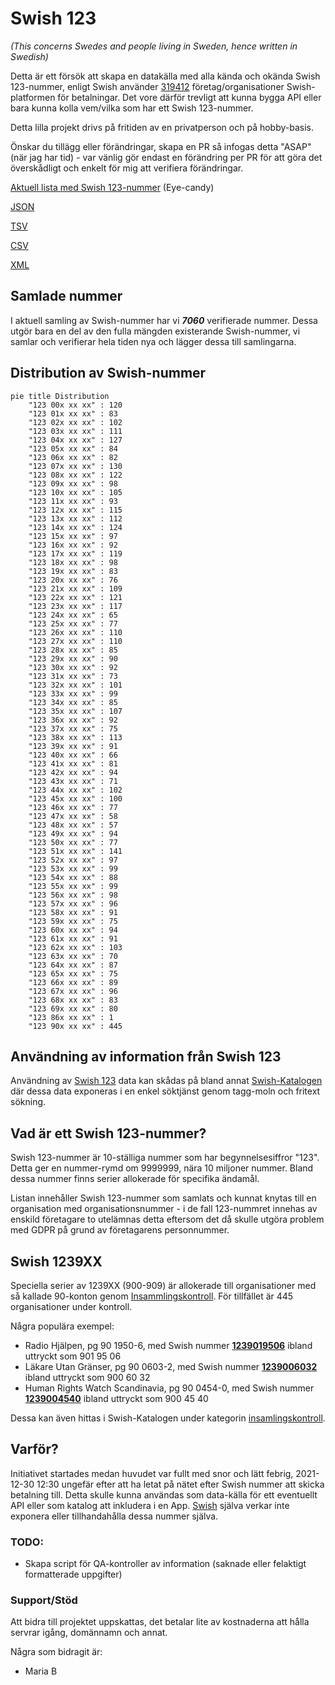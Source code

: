# Swish 123

*(This concerns Swedes and people living in Sweden, hence written in Swedish)*

Detta är ett försök att skapa en datakälla med alla kända och okända Swish 123-nummer, enligt Swish använder [319412](https://www.swish.nu/about-swish#Swish_in_numbers) företag/organisationer Swish-platformen för betalningar. Det vore därför trevligt att kunna bygga API eller bara kunna kolla vem/vilka som har ett Swish 123-nummer.

Detta lilla projekt drivs på fritiden av en privatperson och på hobby-basis.

Önskar du tillägg eller förändringar, skapa en PR så infogas detta "ASAP" (när jag har tid) - var vänlig gör endast en förändring per PR för att göra det överskådligt och enkelt för mig att verifiera förändringar.



[Aktuell lista med Swish 123-nummer](https://github.com/cisene/swish-123/blob/master/swish-123.md) (Eye-candy)

[JSON](https://github.com/cisene/swish-123/blob/master/json/swish-123-datasource.json)

[TSV](https://github.com/cisene/swish-123/blob/master/text/swish-123-datasource.tsv)

[CSV](https://github.com/cisene/swish-123/blob/master/text/swish-123-datasource.csv)

[XML](https://github.com/cisene/swish-123/blob/master/xml-data/swish-123-datasource.xml)



## Samlade nummer

I aktuell samling av Swish-nummer har vi ***7060*** verifierade nummer. Dessa utgör bara en del av den fulla mängden existerande Swish-nummer, vi samlar och verifierar hela tiden nya och lägger dessa till samlingarna.

## Distribution av Swish-nummer

```mermaid
pie title Distribution
    "123 00x xx xx" : 120
    "123 01x xx xx" : 83
    "123 02x xx xx" : 102
    "123 03x xx xx" : 111
    "123 04x xx xx" : 127
    "123 05x xx xx" : 84
    "123 06x xx xx" : 82
    "123 07x xx xx" : 130
    "123 08x xx xx" : 122
    "123 09x xx xx" : 98
    "123 10x xx xx" : 105
    "123 11x xx xx" : 93
    "123 12x xx xx" : 115
    "123 13x xx xx" : 112
    "123 14x xx xx" : 124
    "123 15x xx xx" : 97
    "123 16x xx xx" : 92
    "123 17x xx xx" : 119
    "123 18x xx xx" : 98
    "123 19x xx xx" : 83
    "123 20x xx xx" : 76
    "123 21x xx xx" : 109
    "123 22x xx xx" : 121
    "123 23x xx xx" : 117
    "123 24x xx xx" : 65
    "123 25x xx xx" : 77
    "123 26x xx xx" : 110
    "123 27x xx xx" : 110
    "123 28x xx xx" : 85
    "123 29x xx xx" : 90
    "123 30x xx xx" : 92
    "123 31x xx xx" : 73
    "123 32x xx xx" : 101
    "123 33x xx xx" : 99
    "123 34x xx xx" : 85
    "123 35x xx xx" : 107
    "123 36x xx xx" : 92
    "123 37x xx xx" : 75
    "123 38x xx xx" : 113
    "123 39x xx xx" : 91
    "123 40x xx xx" : 66
    "123 41x xx xx" : 81
    "123 42x xx xx" : 94
    "123 43x xx xx" : 71
    "123 44x xx xx" : 102
    "123 45x xx xx" : 100
    "123 46x xx xx" : 77
    "123 47x xx xx" : 58
    "123 48x xx xx" : 57
    "123 49x xx xx" : 94
    "123 50x xx xx" : 77
    "123 51x xx xx" : 141
    "123 52x xx xx" : 97
    "123 53x xx xx" : 99
    "123 54x xx xx" : 88
    "123 55x xx xx" : 99
    "123 56x xx xx" : 98
    "123 57x xx xx" : 96
    "123 58x xx xx" : 91
    "123 59x xx xx" : 75
    "123 60x xx xx" : 94
    "123 61x xx xx" : 91
    "123 62x xx xx" : 103
    "123 63x xx xx" : 70
    "123 64x xx xx" : 87
    "123 65x xx xx" : 75
    "123 66x xx xx" : 89
    "123 67x xx xx" : 96
    "123 68x xx xx" : 83
    "123 69x xx xx" : 80
    "123 86x xx xx" : 1
    "123 90x xx xx" : 445
```

## Användning av information från Swish 123

Användning av [Swish 123](https://github.com/cisene/swish-123) data kan skådas på bland annat [Swish-Katalogen](https://b19.se/swish-katalogen/) där dessa data exponeras i en enkel söktjänst genom tagg-moln och fritext sökning.



## Vad är ett Swish 123-nummer?

Swish 123-nummer är 10-ställiga nummer som har begynnelsesiffror "123". Detta ger en nummer-rymd om 9999999, nära 10 miljoner nummer. Bland dessa nummer finns serier allokerade för specifika ändamål. 

Listan innehåller Swish 123-nummer som samlats och kunnat knytas till en organisation med organisationsnummer - i de fall 123-nummret innehas av enskild företagare to utelämnas detta eftersom det då skulle utgöra problem med GDPR på grund av företagarens personnummer.



## Swish 1239XX

Speciella serier av 1239XX (900-909) är allokerade till organisationer med så kallade 90-konton genom [Insammlingskontroll](https://www.insamlingskontroll.se/90-konto-organisationer/). För tillfället är 445 organisationer under kontroll.

Några populära exempel:

* Radio Hjälpen, pg 90 1950-6, med Swish nummer **[1239019506](https://b19.se/swish-katalogen/1239019506)** ibland uttryckt som 901 95 06
* Läkare Utan Gränser, pg 90 0603-2, med Swish nummer **[1239006032](https://b19.se/swish-katalogen/1239006032)** ibland uttryckt som 900 60 32
* Human Rights Watch Scandinavia, pg 90 0454-0, med Swish nummer **[1239004540](https://b19.se/swish-katalogen/1239004540)** ibland uttryckt som 900 45 40

Dessa kan även hittas i Swish-Katalogen under kategorin [insamlingskontroll](https://b19.se/swish-katalogen/k/insamlingskontroll).



## Varför?

Initiativet startades medan huvudet var fullt med snor och lätt febrig, 2021-12-30 12:30 ungefär efter att ha letat på nätet efter Swish nummer att skicka betalning till. Detta skulle kunna användas som data-källa för ett eventuellt API eller som katalog att inkludera i en App. [Swish](https://swish.nu/) själva verkar inte exponera eller tillhandahålla dessa nummer själva. 



### TODO:

* Skapa script för QA-kontroller av information (saknade eller felaktigt formatterade uppgifter)


### Support/Stöd

Att bidra till projektet uppskattas, det betalar lite av kostnaderna att hålla servrar igång, domännamn och annat.

Några som bidragit är:
* Maria B
